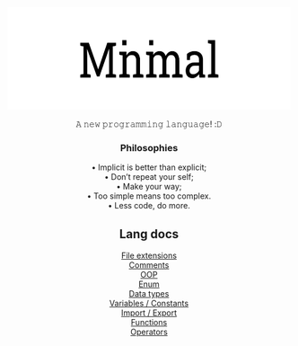 <div align='center'>

<img src='images/Name-Thumb.png' height='182px'/>

𝙰 𝚗𝚎𝚠 𝚙𝚛𝚘𝚐𝚛𝚊𝚖𝚖𝚒𝚗𝚐 𝚕𝚊𝚗𝚐𝚞𝚊𝚐𝚎! :𝙳

### Philosophies

• Implicit is better than explicit;  
• Don’t repeat your self;  
• Make your way;  
• Too simple means too complex.  
• Less code, do more.

## Lang docs
[File extensions](./file-extensions.md)  
[Comments](./comments.md)  
[OOP](./oop.md)  
[Enum](./enum.md)  
[Data types](./data-types.md)  
[Variables / Constants](./vars-cons.md)  
[Import / Export](./import-export.md)  
[Functions](./functions.md)  
[Operators](./operators.md)
